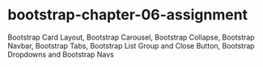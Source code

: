 # bootstrap-chapter-06-assignment
 Bootstrap Card Layout, Bootstrap Carousel, Bootstrap Collapse, Bootstrap Navbar, Bootstrap Tabs, Bootstrap List Group and Close Button, Bootstrap Dropdowns and Bootstrap Navs
